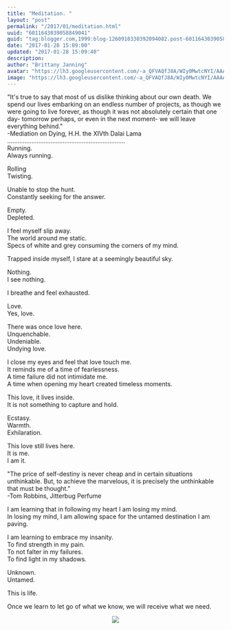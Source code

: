 ```yaml
---
title: "Meditation. "
layout: "post"
permalink: "/2017/01/meditation.html"
uuid: "6011643039058849041"
guid: "tag:blogger.com,1999:blog-1260910330392094082.post-6011643039058849041"
date: "2017-01-28 15:09:00"
updated: "2017-01-28 15:09:40"
description:
author: "Brittany Janning"
avatar: "https://lh3.googleusercontent.com/-a_QFVAQfJ8A/WIy0MwtcNYI/AAAAAAAAAYU/MjTQjocbF6Q/s640/IMG_20170126_093835_269.jpg"
image: "https://lh3.googleusercontent.com/-a_QFVAQfJ8A/WIy0MwtcNYI/AAAAAAAAAYU/MjTQjocbF6Q/s640/IMG_20170126_093835_269.jpg"
---
```


<div class="css-full-post-content js-full-post-content">
<p dir="ltr">"It's true to say that most of us dislike thinking about our own death. We spend our lives embarking on an endless number of projects, as though we were going to live forever, as though it was not absolutely certain that one day- tomorrow perhaps, or even in the next moment- we will leave everything behind."<br>-Mediation on Dying, H.H. the XIVth Dalai Lama<br>....................................................................<br>Running.<br>Always running.</p><p dir="ltr">Rolling<br>Twisting.</p><p dir="ltr">Unable to stop the hunt.<br>Constantly seeking for the answer.</p><p dir="ltr">Empty.<br>Depleted.</p><p dir="ltr">I feel myself slip away.<br>The world around me static.<br>Specs of white and grey consuming the corners of my mind.</p><p dir="ltr">Trapped inside myself, I stare at a seemingly beautiful sky. </p><p dir="ltr">Nothing.<br>I see nothing.</p><p dir="ltr">I breathe and feel exhausted.</p><p dir="ltr">Love.<br>Yes, love.</p><p dir="ltr">There was once love here.<br>Unquenchable. <br>Undeniable.<br>Undying love.</p><p dir="ltr">I close my eyes and feel that love touch me.<br>It reminds me of a time of fearlessness. <br>A time failure did not intimidate me.<br>A time when opening my heart created timeless moments. </p><p dir="ltr">This love, it lives inside.<br>It is not something to capture and hold.</p><p dir="ltr">Ecstasy. <br>Warmth.<br>Exhilaration. </p><p dir="ltr">This love still lives here. <br>It is me. <br>I am it.</p><p dir="ltr">"The price of self-destiny is never cheap and in certain situations unthinkable. But, to achieve the marvelous, it is precisely the unthinkable that must be thought."<br>-Tom Robbins, Jitterbug Perfume </p><p dir="ltr">I am learning that in following my heart I am losing my mind.<br>In losing my mind, I am allowing space for the untamed destination I am paving. </p><p dir="ltr">I am learning to embrace my insanity.<br>To find strength in my pain. <br>To not falter in my failures.<br>To find light in my shadows. </p><p dir="ltr">Unknown. <br>Untamed. </p><p dir="ltr">This is life. </p><p dir="ltr">Once we learn to let go of what we know, we will receive what we need.</p><div class="separator" style="clear: both; text-align: center;"> <a href="https://lh3.googleusercontent.com/-a_QFVAQfJ8A/WIy0MwtcNYI/AAAAAAAAAYU/MjTQjocbF6Q/s1600/IMG_20170126_093835_269.jpg" imageanchor="1" style="margin-left: 1em; margin-right: 1em;"> <img border="0" src="https://lh3.googleusercontent.com/-a_QFVAQfJ8A/WIy0MwtcNYI/AAAAAAAAAYU/MjTQjocbF6Q/s640/IMG_20170126_093835_269.jpg"> </a> </div>
</div>
